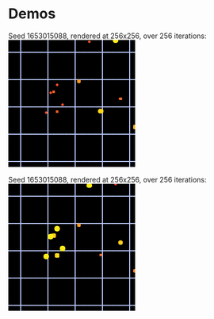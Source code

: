 # Demos

Seed 1653015088, rendered at 256x256, over 256 iterations:
![Demo 2022-06-04](2022-06-04.gif)

Seed 1653015088, rendered at 256x256, over 256 iterations:
![Demo 2022-05-19](2022-05-19.gif)
